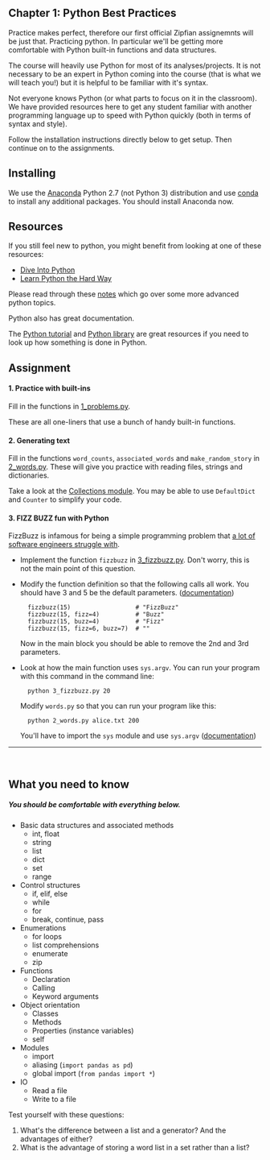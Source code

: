 ## Chapter 1:  Python Best Practices

Practice makes perfect, therefore our first official Zipfian assignemnts will be just that.  Practicing python.  In particular we'll be getting more comfortable with Python built-in functions and data structures.

The course will heavily use Python for most of its analyses/projects.  It is not
necessary to be an expert in Python coming into the course (that is what we will
teach you!) but it is helpful to be familiar with it's syntax.

Not everyone knows Python (or what parts to focus on it in the classroom).  We
have provided resources here to get any student familiar with another
programming language up to speed with Python quickly (both in terms of syntax
and style).

Follow the installation instructions directly below to get setup.  Then continue on to the assignments.  

## Installing

We use the [Anaconda](https://store.continuum.io/cshop/anaconda/) Python 2.7
(not Python 3) distribution and use [conda](http://www.continuum.io/blog/conda)
to install any additional packages. You should install Anaconda now.

## Resources

If you still feel new to python, you might benefit from looking at one of these resources:
* [Dive Into Python](http://www.diveintopython.net/)
* [Learn Python the Hard Way](http://learnpythonthehardway.org/)

Please read through these [notes](python.md) which go over some more advanced python topics.

Python also has great documentation.

The [Python tutorial](https://docs.python.org/2/tutorial/) and
[Python library](https://docs.python.org/2/library/) are great resources if
you need to look up how something is done in Python.

## Assignment

#### 1. Practice with built-ins

Fill in the functions in [1_problems.py](code/1_problems.py).

These are all one-liners that use a bunch of handy built-in functions.

#### 2. Generating text

Fill in the functions `word_counts`, `associated_words` and `make_random_story`
in [2_words.py](code/2_words.py). These will give you practice with reading files, strings and dictionaries.

Take a look at the [Collections module](https://docs.python.org/2/library/collections.html).
You may be able to use `DefaultDict` and `Counter` to simplify your code.

#### 3. FIZZ BUZZ fun with Python

FizzBuzz is infamous for being a simple programming problem that [a lot of software
engineers struggle with](http://blog.codinghorror.com/why-cant-programmers-program/).

* Implement the function `fizzbuzz` in [3_fizzbuzz.py](code/3_fizzbuzz.py). Don't worry, this is not the main point of this question.

* Modify the function definition so that the following calls all work. You should have 3 and 5 be the default parameters.
([documentation](https://docs.python.org/2/tutorial/controlflow.html#default-argument-values))

        fizzbuzz(15)                  # "FizzBuzz"
        fizzbuzz(15, fizz=4)          # "Buzz"
        fizzbuzz(15, buzz=4)          # "Fizz"
        fizzbuzz(15, fizz=6, buzz=7)  # ""

    Now in the main block you should be able to remove the 2nd and 3rd parameters.

* Look at how the main function uses `sys.argv`. You can run your program with this
command in the command line:

        python 3_fizzbuzz.py 20

    Modify `words.py` so that you can run your program like this:

        python 2_words.py alice.txt 200

    You'll have to import the `sys` module and use `sys.argv` ([documentation](https://docs.python.org/2/library/sys.html))

---
<br>

## What you need to know

##### You should be comfortable with everything below.

* Basic data structures and associated methods
  * int, float
  * string
  * list
  * dict
  * set
  * range
* Control structures
  * if, elif, else
  * while
  * for
  * break, continue, pass
* Enumerations
  * for loops
  * list comprehensions
  * enumerate
  * zip
* Functions
  * Declaration
  * Calling
  * Keyword arguments
* Object orientation
  * Classes
  * Methods
  * Properties (instance variables)
  * self
* Modules
  * import
  * aliasing (`import pandas as pd`)
  * global import (`from pandas import *`)
* IO
  * Read a file
  * Write to a file

Test yourself with these questions:

1. What's the difference between a list and a generator? And the advantages of either?
2. What is the advantage of storing a word list in a set rather than a list?

